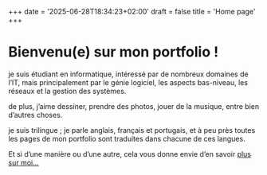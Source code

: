 +++
date = '2025-06-28T18:34:23+02:00'
draft = false
title = 'Home page'
+++

# Bienvenu(e) sur mon portfolio !

je suis étudiant en informatique, intéressé par de nombreux domaines de l’IT, mais principalement par le génie logiciel,
les aspects bas-niveau, les réseaux et la gestion des systèmes.

de plus, j’aime dessiner, prendre des photos, jouer de la musique, entre bien d’autres choses.

je suis trilingue ; je parle anglais, français et portugais, et à peu près toutes
les pages de mon portfolio sont traduites dans chacune de ces langues.

Et si d’une manière ou d’une autre, cela vous donne envie d’en savoir [plus sur moi...](./about-me)
